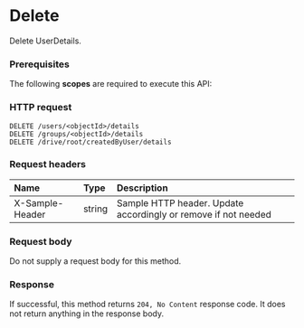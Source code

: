 # Delete

Delete UserDetails.
### Prerequisites
The following **scopes** are required to execute this API: 
### HTTP request
<!-- { "blockType": "ignored" } -->
```http
DELETE /users/<objectId>/details
DELETE /groups/<objectId>/details
DELETE /drive/root/createdByUser/details

```
### Request headers
| Name       | Type | Description|
|:---------------|:--------|:----------|
| X-Sample-Header  | string  | Sample HTTP header. Update accordingly or remove if not needed|

### Request body
Do not supply a request body for this method.


### Response
If successful, this method returns `204, No Content` response code. It does not return anything in the response body.


<!-- uuid: 3f8cf12b-ede2-4bbc-a121-15809a04ca92
2015-10-16 23:06:10 UTC -->
<!-- {
  "type": "#page.annotation",
  "description": "Delete",
  "keywords": "",
  "section": "documentation",
  "tocPath": ""
}-->